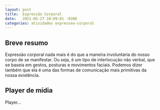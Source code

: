 ```yaml
---
layout: post
title:  Expressão Corporal
date:   2021-05-27 10:09:01 -0300
categories: atividades expressao-corporal
---
```


## Breve resumo
Expressão corporal nada mais é do que a maneira involuntária do nosso corpo de se manifestar. Ou seja, é um tipo de interlocução não verbal, que se baseia em gestos, posturas e movimentos faciais. Podemos dizer também que ela é uma das formas de comunicação mais primitivas da nossa existência.

## Player de mídia
Player...